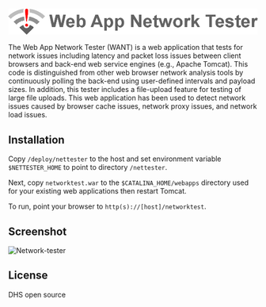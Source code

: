 ![want logo](war/images/readme-logo.png) 

The Web App Network Tester (WANT) is a web application that tests for network issues including latency and packet loss issues between client browsers and back-end web service engines (e.g., Apache Tomcat). This code is distinguished from other web browser network analysis tools by continuously polling the back-end using user-defined intervals and payload sizes. In addition, this tester includes a file-upload feature for testing of large file uploads. This web application has been used to detect network issues caused by browser cache issues, network proxy issues, and network load issues.

## Installation

Copy ```/deploy/nettester``` to the host and set environment variable
```$NETTESTER_HOME``` to point to directory ```/nettester```.  

Next, copy ```networktest.war``` to the ```$CATALINA_HOME/webapps``` directory used for your existing web applications then restart Tomcat.

To run, point your browser to ```http(s)://[host]/networktest```. 

## Screenshot

![Network-tester](war/images/screenshot.png)

License
----

DHS open source

